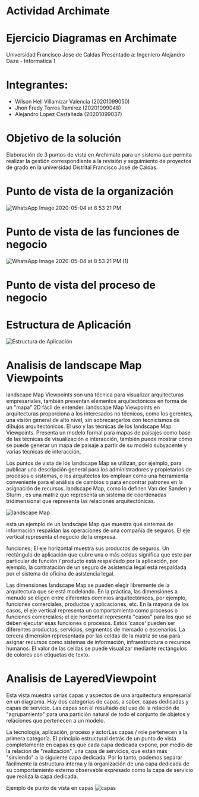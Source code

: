 # Actividad Archimate


# Ejercicio Diagramas en Archimate
Universidad Francisco Jose de Caldas
Presentado a:
Ingeniero Alejandro Daza - Informatica 1

# Integrantes:
 - Wilson Heli Villamizar Valencia (20201099050)
 - Jhon Fredy Torres Ramírez (20201099048)
 - Alejandro Lopez Castañeda (20201099037)


# Objetivo de la solución
Elaboración de 3 puntos de vista en Archimate para un sistema que permita realizar la gestión correspondiente a la revisión y seguimiento de proyectos de grado en la universidad Distrital Francisco José de Caldas.

# Punto de vista de la organización
![WhatsApp Image 2020-05-04 at 8 53 21 PM](https://user-images.githubusercontent.com/28465837/81029280-ed1bcb80-8e49-11ea-98db-33011df1f406.jpeg)
# Punto de vista de las funciones de negocio
![WhatsApp Image 2020-05-04 at 8 53 21 PM (1)](https://user-images.githubusercontent.com/28465837/81029328-0fade480-8e4a-11ea-8828-ebab305c50c0.jpeg)
# Punto de vista del proceso de negocio

# Estructura de Aplicación
![Estructura de Aplicación](https://user-images.githubusercontent.com/42079368/82276677-87503900-994b-11ea-9aca-899b3910b6f9.jpg)

# Analisis de  landscape Map Viewpoints 

landscape Map Viewpoints son una técnica para visualizar arquitecturas empresariales, también presentan elementos arquitectónicos en forma de un "mapa" 2D fácil de entender. 
landscape Map Viewpoints en arquitecturas proporciona a los interesados no técnicos, como los gerentes, una visión general de alto nivel, sin sobrecargarlos con tecnicismos de dibujos arquitectónicos.
El uso y las técnicas de los landscape Map Viewpoints. Presenta un modelo formal para mapas de paisajes como base de las técnicas de visualización e interacción, también puede mostrar cómo se puede generar un mapa de paisaje a partir de su modelo subyacente y varias técnicas de interacción, 

Los puntos de vista de los landscape Map se utilizan, por ejemplo, para publicar una descripción general para los administradores y propietarios de procesos o sistemas, o los arquitectos los emplean como una herramienta conveniente para el análisis de cambios o para encontrar patrones en la asignación de recursos. landscape Map, como lo definen Van der Sanden y Sturm , es una matriz que representa un sistema de coordenadas tridimensional que representa las relaciones arquitectónicas. 

![landscape Map ](https://user-images.githubusercontent.com/28465837/83329251-0ac43100-a24e-11ea-883d-54d4f9eb4e39.png)

esta un ejemplo de un landscape Map que muestra qué sistemas de información respaldan las operaciones de una compañía de seguros. El eje vertical representa el negocio de la empresa.

funciones; El eje horizontal muestra sus productos de seguros. Un rectángulo de aplicación que cubre una o más celdas significa que este par particular de función / producto está respaldado por la aplicación, por ejemplo, la contratación de un seguro de asistencia legal está respaldada por el sistema de oficina de asistencia legal.

Las dimensiones landscape Map se pueden elegir libremente de la arquitectura que se está modelando. En la práctica, las dimensiones a menudo se eligen entre diferentes dominios arquitectónicos, por ejemplo, funciones comerciales, productos y aplicaciones, etc. En la mayoría de los casos, el eje vertical representa un comportamiento como procesos o funciones comerciales; el eje horizontal representa "casos" para los que se deben ejecutar esas funciones o procesos. Estos 'casos' pueden ser diferentes productos, servicios, segmentos de mercado o escenarios. La tercera dimensión representada por las celdas de la matriz se usa para asignar recursos como sistemas de información, infraestructura o recursos humanos. El valor de las celdas se puede visualizar mediante rectángulos de colores con etiquetas de texto.
 
 
# Analisis de LayeredViewpoint


Esta vista muestra varias capas y aspectos de una arquitectura empresarial en un diagrama. Hay dos categorías de capas, a saber, capas dedicadas y capas de servicio. Las capas son el resultado del uso de la relación de "agrupamiento" para una partición natural de todo el conjunto de objetos y relaciones que pertenecen a un modelo.


La tecnología, aplicación, proceso y actorLas capas / role pertenecen a la primera categoría. El principio estructural detrás de un punto de vista completamente en capas es que cada capa dedicada expone, por medio de la relación de "realización", una capa de servicios, que están más "sirviendo" a la siguiente capa dedicada. Por lo tanto, podemos separar fácilmente la estructura interna y la organización de una capa dedicada de su comportamiento externo observable expresado como la capa de servicio que realiza la capa dedicada.


Ejemplo de punto de vista en capas
![capas](https://user-images.githubusercontent.com/28465837/83329891-88d60700-a251-11ea-8f14-c55f7b920dc8.png)


